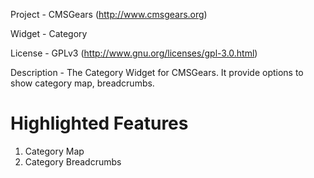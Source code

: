 Project 	- CMSGears (http://www.cmsgears.org)

Widget  	- Category

License 	- GPLv3 (http://www.gnu.org/licenses/gpl-3.0.html)

Description - The Category Widget for CMSGears. It provide options to show category map, breadcrumbs.

Highlighted Features
=========================================
1. Category Map
2. Category Breadcrumbs